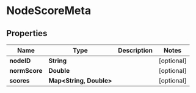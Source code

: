 

# NodeScoreMeta


## Properties

Name | Type | Description | Notes
------------ | ------------- | ------------- | -------------
**nodeID** | **String** |  |  [optional]
**normScore** | **Double** |  |  [optional]
**scores** | **Map&lt;String, Double&gt;** |  |  [optional]



